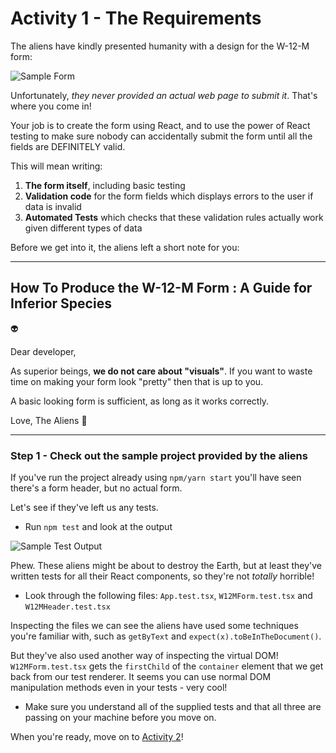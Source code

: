 # Activity 1 - The Requirements

The aliens have kindly presented humanity with a design for the W-12-M form:

![Sample Form](../public/sample-form.png)

Unfortunately, _they never provided an actual web page to submit it_. That's where you come in!

Your job is to create the form using React, and to use the power of React testing to make sure nobody can accidentally submit the form until all the fields are DEFINITELY valid.

This will mean writing:

1. **The form itself**, including basic testing
2. **Validation code** for the form fields which displays errors to the user if data is invalid
3. **Automated Tests** which checks that these validation rules actually work given different types of data

Before we get into it, the aliens left a short note for you:

---

## How To Produce the W-12-M Form : A Guide for Inferior Species

👽

Dear developer,

As superior beings, **we do not care about "visuals"**. If you want to waste time on making your form look "pretty" then that is up to you.

A basic looking form is sufficient, as long as it works correctly.

Love, The Aliens 💚

---

### Step 1 - Check out the sample project provided by the aliens

If you've run the project already using `npm/yarn start` you'll have seen there's a form header, but no actual form.

Let's see if they've left us any tests.

-   Run `npm test` and look at the output

![Sample Test Output](../public/sample-test-output.jpg)

Phew. These aliens might be about to destroy the Earth, but at least they've written tests for all their React components, so they're not _totally_ horrible!

-   Look through the following files: `App.test.tsx`, `W12MForm.test.tsx` and `W12MHeader.test.tsx`

Inspecting the files we can see the aliens have used some techniques you're familiar with, such as `getByText` and `expect(x).toBeInTheDocument()`.

But they've also used another way of inspecting the virtual DOM! `W12MForm.test.tsx` gets the `firstChild` of the `container` element that we get back from our test renderer. It seems you can use normal DOM manipulation methods even in your tests - very cool!

-   Make sure you understand all of the supplied tests and that all three are passing on your machine before you move on.

When you're ready, move on to [Activity 2](./activity_2.md)!
